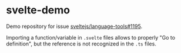 # svelte-demo

Demo repository for issue [sveltejs/language-tools#1195](https://github.com/sveltejs/language-tools/issues/1195).

Importing a function/variable in `.svelte` files allows to properly "Go to definition", but the reference is not recognized in the `.ts` files.